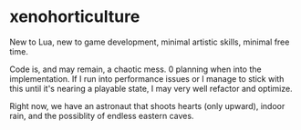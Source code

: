 # xenohorticulture

New to Lua, new to game development, minimal artistic skills, minimal free time.

Code is, and may remain, a chaotic mess. 0 planning when into the implementation.
If I run into performance issues or I manage to stick with this until it's nearing
a playable state, I may very well refactor and optimize.

Right now, we have an astronaut that shoots hearts (only upward), indoor rain, and
the possiblity of endless eastern caves.